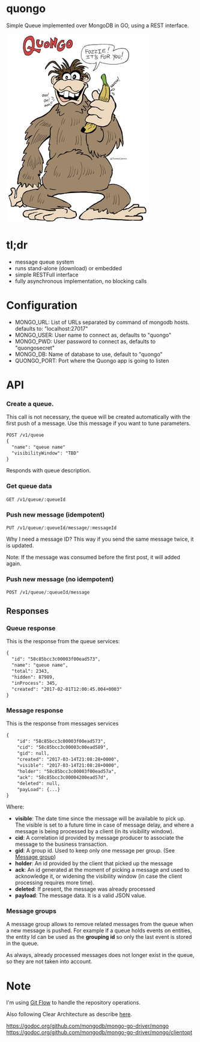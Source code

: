 # quongo
Simple Queue implemented over MongoDB in GO, using a REST interface.

![Mongo](images/quongo_640.png)

# tl;dr

* message queue system
* runs stand-alone (download) or embedded
* simple RESTFull interface
* fully asynchronous implementation, no blocking calls

# Configuration

* MONGO_URL: List of URLs separated by command of mongodb hosts. defaults to: "localhost:27017"
* MONGO_USER: User name to connect as, defaults to "quongo"
* MONGO_PWD: User password to connect as, defaults to "quongosecret"
* MONGO_DB: Name of database to use, default to "quongo"
* QUONGO_PORT: Port where the Quongo app is going to listen

# API

### Create a queue.
This call is not necessary, the queue will be created automatically with the first push of a message. 
Use this message if you want to tune parameters.
 
    POST /v1/queue
    {
      "name": "queue name"
      "visibilityWindow": "TBD"
    }

Responds with queue description.

### Get queue data

    GET /v1/queue/:queueId

### Push new message (idempotent)

    PUT /v1/queue/:queueId/message/:messageId

Why I need a message ID? This way if you send the same message twice, it is updated.

Note: If the message was consumed before the first post, it will added again.

### Push new message (no idempotent)

    POST /v1/queue/:queueId/message

## Responses

### Queue response

This is the response from the queue services:

    {
      "id": "58c85bcc3c00003f00ead573",
      "name": "queue name",
      "total": 2343,
      "hidden": 87989,
      "inProcess": 345,
      "created": "2017-02-01T12:00:45.004+0003"
    }

### Message response

This is the response from messages services

    {
        "id": "58c85bcc3c00003f00ead573",
        "cid": "58c85bcc3c00003c00ead589",
        "gid": null,
        "created": "2017-03-14T21:08:28+0000",
        "visible": "2017-03-14T21:08:28+0000",
        "holder": "58c85bcc3c00003f00ead57a",
        "ack": "58c85bcc3c00004200ead57d",
        "deleted": null,
        "payLoad": {...}
    }

Where:

* **visible**: The date time since the message will be available to pick up. The visible is set to a future time
  in case of message delay, and where a message is being processed by a client (in its visibility window).
* **cid**: A correlation id provided by message producer to associate the message to the business transaction.
* **gid**: A group id. Used to keep only one message per group. (See [Message group](#message-groups))
* **holder**: An id provided by the client that picked up the message
* **ack**: An id generated at the moment of picking a message and used to acknowledge it, 
  or widening the visibility window (in case the client processing requires more time).
* **deleted**: If present, the message was already processed
* **payload**: The message data. It is a valid JSON value.

### Message groups

A message group allows to remove related messages from the queue when a new message is pushed. For
example if a queue holds events on entities, the entity Id can be used as the **grouping id** so only the
last event is stored in the queue.

As always, already processed messages does not longer exist in the queue, so they are not taken into account.

# Note

I'm using [Git Flow](https://danielkummer.github.io/git-flow-cheatsheet/) to handle the repository operations.

Also following Clear Architecture as describe [here](https://manuel.kiessling.net/2012/09/28/applying-the-clean-architecture-to-go-applications/).

https://godoc.org/github.com/mongodb/mongo-go-driver/mongo
https://godoc.org/github.com/mongodb/mongo-go-driver/mongo/clientopt

